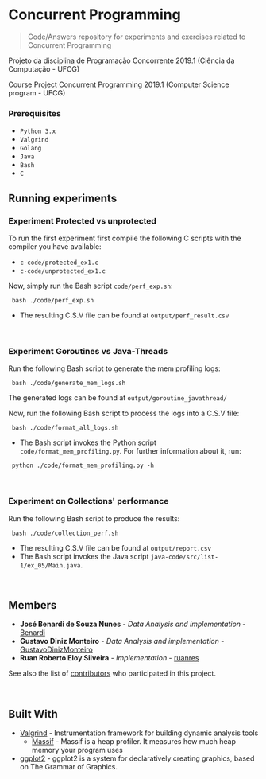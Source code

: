 # Concurrent Programming

> Code/Answers repository for experiments and exercises related to Concurrent Programming

Projeto da disciplina de Programação Concorrente 2019.1 (Ciência da Computação - UFCG)

Course Project Concurrent Programming 2019.1 (Computer Science program - UFCG)

### Prerequisites

* `Python 3.x`
* `Valgrind`
* `Golang`
* `Java`
* `Bash`
* `C`

## Running experiments

### Experiment Protected vs unprotected 

To run the first experiment first compile the following C scripts with the compiler you have available:

* `c-code/protected_ex1.c` 
* `c-code/unprotected_ex1.c`

Now, simply run the Bash script `code/perf_exp.sh`:

```
 bash ./code/perf_exp.sh
```

* The resulting C.S.V file can be found at `output/perf_result.csv`

<br>

### Experiment Goroutines vs Java-Threads

Run the following Bash script to generate the mem profiling logs:

```
 bash ./code/generate_mem_logs.sh
```

The generated logs can be found at `output/goroutine_javathread/`

Now, run the following Bash script to process the logs into a C.S.V file:

```
 bash ./code/format_all_logs.sh
```

* The Bash script invokes the Python script `code/format_mem_profiling.py`. For further information about it, run:

```
 python ./code/format_mem_profiling.py -h
```

<br>

### Experiment on Collections' performance

Run the following Bash script to produce the results:

```
 bash ./code/collection_perf.sh
```

* The resulting C.S.V file can be found at `output/report.csv`
* The Bash script invokes the Java script `java-code/src/list-1/ex_05/Main.java`.

<br>

## Members

* **José Benardi de Souza Nunes** - *Data Analysis and implementation* - [Benardi](https://github.com/Benardi)
* **Gustavo Diniz Monteiro** - *Data Analysis and implementation* - [GustavoDinizMonteiro](https://github.com/GustavoDinizMonteiro)
* **Ruan Roberto Eloy Silveira** - *Implementation* - [ruanres](https://github.com/ruanres)

See also the list of [contributors](https://github.com/Benardi/concurrent_prog/contributors) who participated in this project.

<br>

## Built With

* [Valgrind](http://valgrind.org/) -  Instrumentation framework for building dynamic analysis tools
    + [Massif](http://valgrind.org/docs/manual/ms-manual.html/) -  Massif is a heap profiler. It measures how much heap memory your program uses
 * [ggplot2](http://valgrind.org/) - ggplot2 is a system for declaratively creating graphics, based on The Grammar of Graphics.